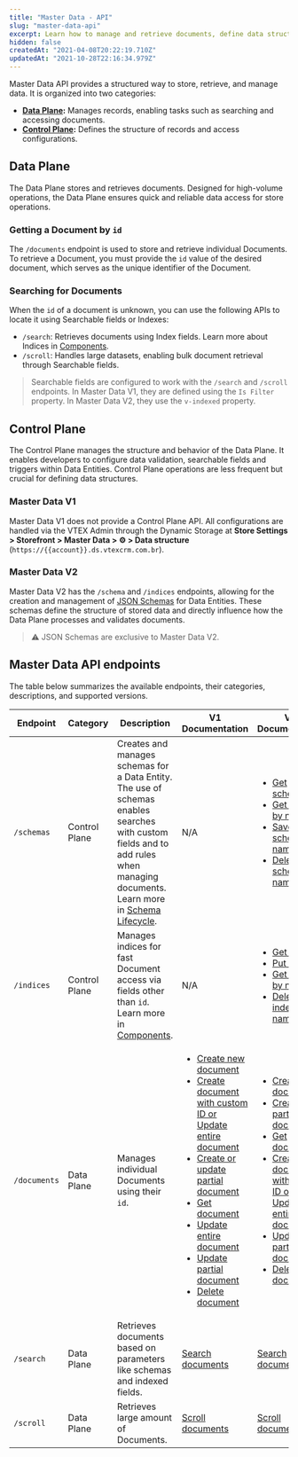 ```yaml
---
title: "Master Data - API"
slug: "master-data-api"
excerpt: Learn how to manage and retrieve documents, define data structures, and configure searchable fields in Master Data.
hidden: false
createdAt: "2021-04-08T20:22:19.710Z"
updatedAt: "2021-10-28T22:16:34.979Z"
---
```


Master Data API provides a structured way to store, retrieve, and manage data. It is organized into two categories:
- **[Data Plane](#data-plane):** Manages records, enabling tasks such as searching and accessing documents. 
- **[Control Plane](#control-plane):** Defines the structure of records and access configurations.

## Data Plane

The Data Plane stores and retrieves documents. Designed for high-volume operations, the Data Plane ensures quick and reliable data access for store operations.

### Getting a Document by `id`

The `/documents` endpoint is used to store and retrieve individual Documents. To retrieve a Document, you must provide the `id` value of the desired document, which serves as the unique identifier of the Document.

### Searching for Documents

When the `id` of a document is unknown, you can use the following APIs to locate it using Searchable fields or Indexes:

- `/search`: Retrieves documents using Index fields. Learn more about Indices in [Components](https://developers.vtex.com/docs/guides/master-data-components).
- `/scroll`: Handles large datasets, enabling bulk document retrieval through Searchable fields.

> Searchable fields are configured to work with the `/search` and `/scroll` endpoints. In Master Data V1, they are defined using the `Is Filter` property. In Master Data V2, they use the `v-indexed` property.

## Control Plane

The Control Plane manages the structure and behavior of the Data Plane. It enables developers to configure data validation, searchable fields and triggers within Data Entities. Control Plane operations are less frequent but crucial for defining data structures.

### Master Data V1

Master Data V1 does not provide a Control Plane API. All configurations are handled via the VTEX Admin through the Dynamic Storage at **Store Settings > Storefront > Master Data > ⚙ > Data structure** (`https://{{account}}.ds.vtexcrm.com.br`).

### Master Data V2

Master Data V2 has the `/schema` and `/indices` endpoints, allowing for the creation and management of [JSON Schemas](https://json-schema.org/) for Data Entities. These schemas define the structure of stored data and directly influence how the Data Plane processes and validates documents.

>⚠️ JSON Schemas are exclusive to Master Data V2.

## Master Data API endpoints

The table below summarizes the available endpoints, their categories, descriptions, and supported versions.

| Endpoint | Category | Description                                                                | V1 Documentation | V2 Documentation |
|----------|----------|----------------------------------------------------------------------------|------------------|------------------|
| `/schemas`   | Control Plane | Creates and manages schemas for a Data Entity. The use of schemas enables searches with custom fields and to add rules when managing documents. Learn more in [Schema Lifecycle](https://developers.vtex.com/docs/guides/master-data-schema-lifecycle). | N/A  |    <ul><li><a href="https://developers.vtex.com/docs/api-reference/master-data-api-v2#get-/api/dataentities/-dataEntityName-/schemas">Get schemas</a></li><li><a href="https://developers.vtex.com/docs/api-reference/master-data-api-v2#get-/api/dataentities/-dataEntityName-/schemas/-schemaName-">Get schema by name</a></li><li><a href="https://developers.vtex.com/docs/api-reference/master-data-api-v2#put-/api/dataentities/-dataEntityName-/schemas/-schemaName-">Save schema by name</a></li><li><a href="https://developers.vtex.com/docs/api-reference/master-data-api-v2#delete-/api/dataentities/-dataEntityName-/schemas/-schemaName-">Delete schema by name</a></li></ul>  |
|  `/indices`   | Control Plane | Manages indices for fast Document access via fields other than `id`. Learn more in [Components](https://developers.vtex.com/docs/guides/master-data-components). | N/A      | <ul><li>[Get indices](https://developers.vtex.com/docs/api-reference/master-data-api-v2#get-/api/dataentities/-dataEntityName-/indices)</li><li>[Put indices](https://developers.vtex.com/docs/api-reference/master-data-api-v2#put-/api/dataentities/-dataEntityName-/indices)</li><li>[Get index by name](https://developers.vtex.com/docs/api-reference/master-data-api-v2#get-/api/dataentities/-dataEntityName-/indices/-index_name-)</li><li>[Delete index by name](https://developers.vtex.com/docs/api-reference/master-data-api-v2#delete-/api/dataentities/-dataEntityName-/indices/-index_name-)</li></ul>    |
|  `/documents` | Data Plane    | Manages individual Documents using their `id`.                                      | <ul><li><a href="https://developers.vtex.com/docs/api-reference/masterdata-api#post-/api/dataentities/-acronym-/documents">Create new document</a></li><li><a href="https://developers.vtex.com/docs/api-reference/masterdata-api#put-/api/dataentities/-acronym-/documents/-id-">Create document with custom ID or Update entire document</a></li><li><a href="https://developers.vtex.com/docs/api-reference/masterdata-api#patch-/api/dataentities/-acronym-/documents">Create or update partial document</a></li><li><a href="https://developers.vtex.com/docs/api-reference/masterdata-api#get-/api/dataentities/-acronym-/documents/-id-">Get document</a></li><li><a href="https://developers.vtex.com/docs/api-reference/masterdata-api#put-/api/dataentities/-acronym-/documents/-id-">Update entire document</a></li><li><a href="https://developers.vtex.com/docs/api-reference/masterdata-api#patch-/api/dataentities/-acronym-/documents/-id-">Update partial document</a></li><li><a href="https://developers.vtex.com/docs/api-reference/masterdata-api#delete-/api/dataentities/-acronym-/documents/-id-">Delete document</a></li></ul>          |  <ul><li>[Create new document](https://developers.vtex.com/docs/api-reference/master-data-api-v2#post-/api/dataentities/-dataEntityName-/documents)</li><li>[Create partial document](https://developers.vtex.com/docs/api-reference/master-data-api-v2#patch-/api/dataentities/-dataEntityName-/documents)</li><li>[Get document](https://developers.vtex.com/docs/api-reference/master-data-api-v2#get-/api/dataentities/-dataEntityName-/documents/-id-)</li><li>[Create document with custom ID or Update entire document](https://developers.vtex.com/docs/api-reference/master-data-api-v2#put-/api/dataentities/-dataEntityName-/documents/-id-)</li><li>[Update partial document](https://developers.vtex.com/docs/api-reference/master-data-api-v2#patch-/api/dataentities/-dataEntityName-/documents/-id-)</li><li>[Delete document](https://developers.vtex.com/docs/api-reference/master-data-api-v2#delete-/api/dataentities/-dataEntityName-/documents/-id-)</li></ul>       |
|`/search`    | Data Plane    | Retrieves documents based on parameters like schemas and indexed fields.                     | [Search documents](https://developers.vtex.com/docs/api-reference/masterdata-api#get-/api/dataentities/-acronym-/search)           | [Search documents](https://developers.vtex.com/docs/api-reference/master-data-api-v2#get-/api/dataentities/-dataEntityName-/search)       |
|`/scroll`   | Data Plane    | Retrieves large amount of Documents.                                                       | [Scroll documents](https://developers.vtex.com/docs/api-reference/masterdata-api#get-/api/dataentities/-acronym-/scroll)           | [Scroll documents](https://developers.vtex.com/docs/api-reference/master-data-api-v2#get-/api/dataentities/-dataEntityName-/scroll)       |

